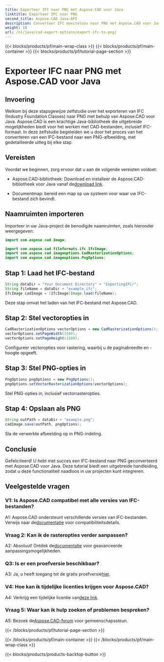 ```yaml
---
title: Exporteer IFC naar PNG met Aspose.CAD voor Java
linktitle: Exporteer IFC naar PNG
second_title: Aspose.CAD Java-API
description: Converteer IFC moeiteloos naar PNG met Aspose.CAD voor Java. Volg onze stap-voor-stap handleiding.
weight: 18
url: /nl/java/cad-export-options/export-ifc-to-png/
---
```


{{< blocks/products/pf/main-wrap-class >}}
{{< blocks/products/pf/main-container >}}
{{< blocks/products/pf/tutorial-page-section >}}

# Exporteer IFC naar PNG met Aspose.CAD voor Java

## Invoering

Welkom bij deze stapsgewijze zelfstudie over het exporteren van IFC (Industry Foundation Classes) naar PNG met behulp van Aspose.CAD voor Java. Aspose.CAD is een krachtige Java-bibliotheek die uitgebreide mogelijkheden biedt voor het werken met CAD-bestanden, inclusief IFC-formaat. In deze zelfstudie begeleiden we u door het proces van het converteren van een IFC-bestand naar een PNG-afbeelding, met gedetailleerde uitleg bij elke stap.

## Vereisten

Voordat we beginnen, zorg ervoor dat u aan de volgende vereisten voldoet:

-  Aspose.CAD-bibliotheek: Download en installeer de Aspose.CAD-bibliotheek voor Java vanaf de[download link](https://releases.aspose.com/cad/java/).

- Documentmap: bereid een map op uw systeem voor waar uw IFC-bestand zich bevindt.

## Naamruimten importeren

Importeer in uw Java-project de benodigde naamruimten, zoals hieronder weergegeven:

```java
import com.aspose.cad.Image;

import com.aspose.cad.fileformats.ifc.IfcImage;
import com.aspose.cad.imageoptions.CadRasterizationOptions;
import com.aspose.cad.imageoptions.PngOptions;
```

## Stap 1: Laad het IFC-bestand

```java
String dataDir = "Your Document Directory" + "ExportingIFC/";
String fileName = dataDir + "example.ifc";
IfcImage cadImage = (IfcImage)Image.load(fileName);
```

Deze stap omvat het laden van het IFC-bestand met Aspose.CAD.

## Stap 2: Stel vectoropties in

```java
CadRasterizationOptions vectorOptions = new CadRasterizationOptions();
vectorOptions.setPageWidth(1500);
vectorOptions.setPageHeight(1500);
```

Configureer vectoropties voor rastering, waarbij u de paginabreedte en -hoogte opgeeft.

## Stap 3: Stel PNG-opties in

```java
PngOptions pngOptions = new PngOptions();
pngOptions.setVectorRasterizationOptions(vectorOptions);
```

Stel PNG-opties in, inclusief vectorrasteropties.

## Stap 4: Opslaan als PNG

```java
String outPath = dataDir + "example.png";
cadImage.save(outPath, pngOptions);
```

Sla de verwerkte afbeelding op in PNG-indeling.

## Conclusie

Gefeliciteerd! U hebt met succes een IFC-bestand naar PNG geconverteerd met Aspose.CAD voor Java. Deze tutorial biedt een uitgebreide handleiding, zodat u deze functionaliteit naadloos in uw projecten kunt integreren.

## Veelgestelde vragen

### V1: Is Aspose.CAD compatibel met alle versies van IFC-bestanden?

 A1: Aspose.CAD ondersteunt verschillende versies van IFC-bestanden. Verwijs naar de[documentatie](https://reference.aspose.com/cad/java/) voor compatibiliteitsdetails.

### Vraag 2: Kan ik de rasteropties verder aanpassen?

 A2: Absoluut! Ontdek de[documentatie](https://reference.aspose.com/cad/java/) voor geavanceerde aanpassingsmogelijkheden.

### Q3: Is er een proefversie beschikbaar?

A3: Ja, u heeft toegang tot de gratis proefversie[hier](https://releases.aspose.com/).

### V4: Hoe kan ik tijdelijke licenties krijgen voor Aspose.CAD?

 A4: Verkrijg een tijdelijke licentie van[deze link](https://purchase.aspose.com/temporary-license/).

### Vraag 5: Waar kan ik hulp zoeken of problemen bespreken?

A5: Bezoek de[Aspose.CAD-forum](https://forum.aspose.com/c/cad/19) voor gemeenschapssteun.

{{< /blocks/products/pf/tutorial-page-section >}}

{{< /blocks/products/pf/main-container >}}
{{< /blocks/products/pf/main-wrap-class >}}

{{< blocks/products/products-backtop-button >}}
